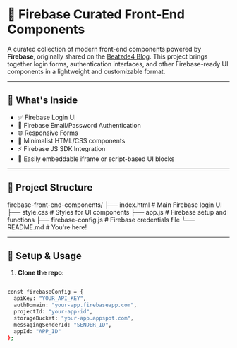 # 🚀 Firebase Curated Front-End Components

A curated collection of modern front-end components powered by **Firebase**, originally shared on the [Beatzde4 Blog](https://beatzde4.blogspot.com/p/firebase-curated-front-end-components.html). This project brings together login forms, authentication interfaces, and other Firebase-ready UI components in a lightweight and customizable format.

---

## 📌 What's Inside

- ✅ Firebase Login UI
- 🔐 Firebase Email/Password Authentication
- 🌐 Responsive Forms
- 🎨 Minimalist HTML/CSS components
- ⚡ Firebase JS SDK Integration
- 🧩 Easily embeddable iframe or script-based UI blocks

---

## 📂 Project Structure
firebase-front-end-components/
├── index.html # Main Firebase login UI
├── style.css # Styles for UI components
├── app.js # Firebase setup and functions
├── firebase-config.js # Firebase credentials file
└── README.md # You're here!


---

## 🔧 Setup & Usage

1. **Clone the repo:**

```bash

const firebaseConfig = {
  apiKey: "YOUR_API_KEY",
  authDomain: "your-app.firebaseapp.com",
  projectId: "your-app-id",
  storageBucket: "your-app.appspot.com",
  messagingSenderId: "SENDER_ID",
  appId: "APP_ID"
};
